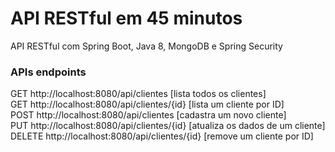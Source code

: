 # API RESTful em 45 minutos
API RESTful com Spring Boot, Java 8, MongoDB e Spring Security

### APIs endpoints
GET http://localhost:8080/api/clientes [lista todos os clientes]  
GET http://localhost:8080/api/clientes/{id} [lista um cliente por ID]  
POST http://localhost:8080/api/clientes [cadastra um novo cliente]  
PUT http://localhost:8080/api/clientes/{id} [atualiza os dados de um cliente]  
DELETE http://localhost:8080/api/clientes/{id} [remove um cliente por ID]  


